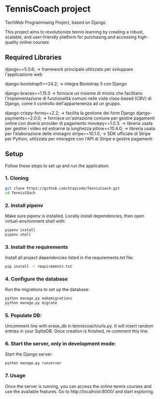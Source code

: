 # TennisCoach project

TechWeb Programmaing Project, based on Django.

This project aims to revolutionize tennis learning by creating a robust, scalable, and user-friendly platform for purchasing and accessing high-quality online courses

## Required Libraries

django==5.0.6; -> framework principale utilizzato per sviluppare l'applicazione web

django-bootstrap5==24.2; -> integra Bootstrap 5 con Django

django-braces==1.15.0 -> fornisce un insieme di mixins che facilitano l'implementazione di funzionalità comuni nelle viste class-based (CBV) di Django, come il controllo dell'appartenenza ad un gruppo.

django-crispy-forms==2.2; -> facilita la gestione dei form Django
django-payments==2.0.0; -> fornisce un'astrazione comune per gestire pagamenti online con diversi provider di pagamento
moviepy==1.0.3; -> libreria usata per gestire i video ed estrarne la lunghezza
pillow==10.4.0; -> libreria usata per l'elaborazione delle immagini
stripe==10.1.0; -> SDK ufficiale di Stripe per Python, utilizzata per interagire con l'API di Stripe e gestire pagamenti

## Setup

Follow these steps to set up and run the application:

### 1. Cloning
```bash
git clone https://github.com/StayLode/TennisCoach.git
cd TennisCOach
```
### 2. Install pipenv

Make sure pipenv is installed.
Locally install dependencies, then open virtual-environment shell with:

```bash
pipenv install
pipenv shell
```
### 3. Install the requirements
Install all project dependencies listed in the requirements.txt file:
```bash
pip install -r requirements.txt
```
### 4. Configure the database
Run the migrations to set up the database:
```bash
python manage.py makemigrations
python manage.py migrate
```
### 5. Populate DB:
Uncomment line with erase_db in tenniscoach/urls.py. It will insert random entries in your SqliteDB.
Once creation is finished, re-comment this line.

### 6. Start the server, only in development mode:
Start the Django server:
```bash
python manage.py runserver
```
### 7. Usage
Once the server is running, you can access the online tennis courses and use the available features.
Go to http://localhost:8000/ and start exploring.

